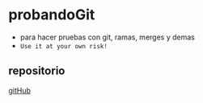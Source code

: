 # probandoGit

* para hacer pruebas con git, ramas, merges y demas
* `Use it at your own risk!`

## repositorio

[gitHub](https://github.com/pelos6/probandoGit)
